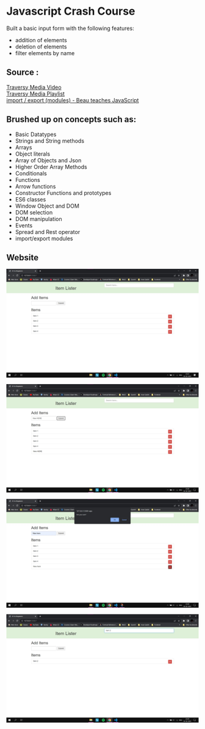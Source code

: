 # Javascript Crash Course

Built a basic input form with the following features:

* addition of elements
* deletion of elements
* filter elements by name

## Source :  
<a href="https://youtu.be/hdI2bqOjy3c" target="_blank">Traversy Media Video</a>  
<a href="https://www.youtube.com/playlist?list=PLillGF-RfqbbnEGy3ROiLWk7JMCuSyQtX" target="_blank">Traversy Media Playlist</a>  
<a href="https://youtu.be/Jqn_wjkSZwo" target="blank">import / export (modules) - Beau teaches JavaScript
</a>
## Brushed up on concepts such as:
* Basic Datatypes
* Strings and String methods
* Arrays
* Object literals 
* Array of Objects and Json
* Higher Order Array Methods
* Conditionals
* Functions
* Arrow functions
* Constructor Functions and prototypes
* ES6 classes
* Window Object and DOM
* DOM selection
* DOM manipulation
* Events
* Spread and Rest operator
* import/export modules
## Website

![website preview](./images/website_overview.jpg)

![addition of element](./images/new_addition.jpg)  

![deletion of element](./images/delete_element.jpg)

![filtering elements using name](./images/filter_element.jpg)